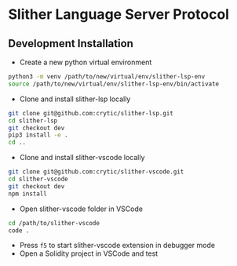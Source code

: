 # Slither Language Server Protocol

## Development Installation

- Create a new python virtual environment

```bash
python3 -m venv /path/to/new/virtual/env/slither-lsp-env
source /path/to/new/virtual/env/slither-lsp-env/bin/activate
```

- Clone and install slither-lsp locally

```bash
git clone git@github.com:crytic/slither-lsp.git
cd slither-lsp
git checkout dev
pip3 install -e .
cd ..
```

- Clone and install slither-vscode locally

```bash
git clone git@github.com:crytic/slither-vscode.git
cd slither-vscode
git checkout dev
npm install
```

- Open slither-vscode folder in VSCode

```bash
cd /path/to/slither-vscode
code .
```

- Press `f5` to start slither-vscode extension in debugger mode
- Open a Solidity project in VSCode and test
